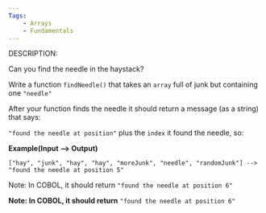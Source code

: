 ```yaml
---
Tags:
    - Arrays
    - Fundamentals
---
```


DESCRIPTION:

Can you find the needle in the haystack?

Write a function `findNeedle()` that takes an `array` full of junk but containing one `"needle"`

After your function finds the needle it should return a message (as a string) that says:

`"found the needle at position"` plus the `index` it found the needle, so:

**Example(Input --> Output)**

`["hay", "junk", "hay", "hay", "moreJunk", "needle", "randomJunk"] --> "found the needle at position 5"` 

Note: In COBOL, it should return `"found the needle at position 6"`

**Note: In COBOL, it should return** `"found the needle at position 6"`
